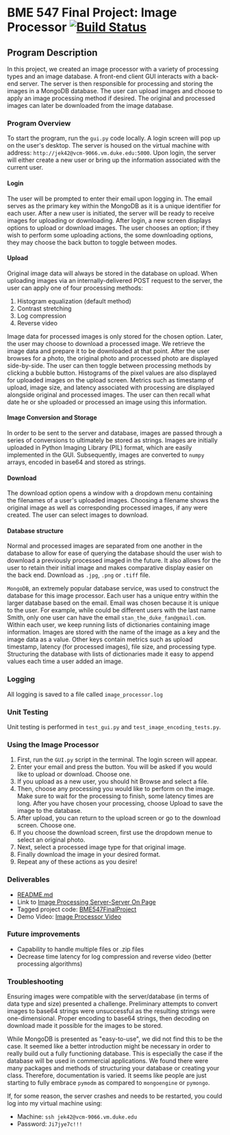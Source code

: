 # BME 547 Final Project: Image Processor [![Build Status](https://travis-ci.com/everettknudsen/BME547FinalProject.svg?branch=master)](https://travis-ci.com/everettknudsen/BME547FinalProject)

## Program Description
In this project, we created an image processor with a variety of processing types and an image database. A front-end client GUI interacts with a back-end server. The server is then responsible for processing and storing the images in a MongoDB database. The user can upload images and choose to apply an image processing method if desired. The original and processed images can later be downloaded from the image database.

### Program Overview
To start the program, run the `gui.py` code locally. A login screen will pop up on the user's desktop.
The server is housed on the virtual machine with address: `http://jek42@vcm-9066.vm.duke.edu:5000`. Upon login, the server will either create a new user or bring up the information associated with the current user.

#### Login
The user will be prompted to enter their email upon logging in. The email serves as the primary key within the MongoDB as it is a unique identifier for each user. After a new user is initiated, the server will be ready to receive images for uploading or downloading. After login, a new screen displays options to upload or download images. The user chooses an option; if they wish to perform some uploading actions, the some downloading options, they may choose the back button to toggle between modes.

#### Upload
Original image data will always be stored in the database on upload. When uploading images via an internally-delivered POST request to the server, the user can apply one of four processing methods:
1. Histogram equalization (default method)
2. Contrast stretching
3. Log compression
4. Reverse video

Image data for processed images is only stored for the chosen option. Later, the user may choose to download a processed image. We retrieve the image data and prepare it to be downloaded at that point.
After the user browses for a photo, the original photo and processed photo are displayed side-by-side. The user can then toggle between processing methods by clicking a bubble button.
Histograms of the pixel values are also displayed for uploaded images on the upload screen.
Metrics such as timestamp of upload, image size, and latency associated with processing are displayed alongside original and processed images. The user can then recall what date he or she uploaded or processed an image using this information. 

#### Image Conversion and Storage
In order to be sent to the server and database, images are passed through a series of conversions to ultimately be stored as strings. Images are initially uploaded in Python Imaging Library (PIL) format, which are easily implemented in the GUI. Subsequently, images are converted to `numpy` arrays, encoded in base64 and stored as strings.

#### Download
The download option opens a window with a dropdown menu containing the filenames of a user's uploaded images. Choosing a filename shows the original image as well as corresponding processed images, if any were created. The user can select images to download.

#### Database structure
Normal and processed images are separated from one another in the database to allow for ease of querying the database should the user wish to download a previously processed imaged in the future. It also allows for the user to retain their initial image and makes comparative display easier on the back end. Download as `.jpg`, `.png` or `.tiff` file.

`MongoDB`, an extremely popular database service, was used to construct the database for this image processor. Each user has a unique entry within the larger database based on the email. Email was chosen because it is unique to the user. For example, while could be different users with the last name Smith, only one user can have the email `stan_the_duke_fan@gmail.com`. Within each user, we keep running lists of dictionaries containing image information. Images are stored with the name of the image as a key and the image data as a value. Other keys contain metrics such as upload timestamp, latency (for processed images), file size, and processing type. Structuring the database with lists of dictionaries made it easy to append values each time a user added an image.
### Logging
All logging is saved to a file called `image_processor.log`

### Unit Testing
Unit testing is performed in `test_gui.py` and `test_image_encoding_tests.py`.

### Using the Image Processor
1. First, run the `GUI.py` script in the terminal. The login screen will appear.
2. Enter your email and press the button.
You will be asked if you would like to upload or download. Choose one.
3. If you upload as a new user, you should hit Browse and select a file. 
4. Then, choose any processing you would like to perform on the image. Make sure to wait for the processing to finish, some latency times are long. After you have chosen your processing, choose Upload to save the image to the database. 
5. After upload, you can return to the upload screen or go to the download screen. Choose one.
6. If you choose the download screen, first use the dropdown menue to select an original photo.
7. Next, select a processed image type for that original image.
8. Finally download the image in your desired format.
9. Repeat any of these actions as you desire!

### Deliverables
* [README.md](https://github.com/everettknudsen/BME547FinalProject/blob/master/README.md)
* Link to [Image Processing Server-Server On Page](http://vcm-9066.vm.duke.edu:5000/)
* Tagged project code: [BME547FinalProject](https://github.com/everettknudsen/BME547FinalProject/tree/master)
* Demo Video: [Image Processor Video]()
### Future improvements
* Capability to handle multiple files or .zip files
* Decrease time latency for log compression and reverse video (better processing algorithms)

### Troubleshooting
Ensuring images were compatible with the server/database (in terms of data type and size) presented a challenge. Preliminary attempts to convert images to base64 strings were unsuccessful as the resulting strings were one-dimensional. Proper encoding to base64 strings, then decoding on download made it possible for the images to be stored.

While MongoDB is presented as "easy-to-use", we did not find this to be the case. It seemed like a better introduction might be necessary in order to really build out a fully functioning database. This is especially the case if the database will be used in commercial applications. We found there were many packages and methods of structuring your database or creating your class. Therefore, documentation is varied. It seems like people are just starting to fully embrace `pymodm` as compared to `mongoengine` or `pymongo`.

If, for some reason, the server crashes and needs to be restarted, you could log into my virtual machine using:

* Machine: `ssh jek42@vcm-9066.vm.duke.edu`
* Password: `Ji7jye7c!!!`